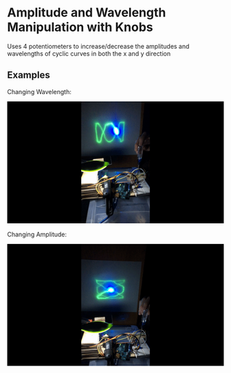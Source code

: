 # Amplitude and Wavelength Manipulation with Knobs
Uses 4 potentiometers to increase/decrease the amplitudes and wavelengths of cyclic curves in both the x and y direction

## Examples
Changing Wavelength:

![example1](../videos/ampWaveDemo1.gif)

Changing Amplitude:

![example2](../videos/ampWaveDemo2.gif)
